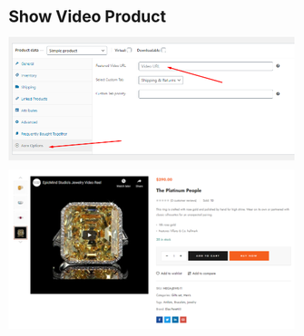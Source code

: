 # Show Video Product

![](../.gitbook/assets/use-woo11.png)

![](../.gitbook/assets/use-woo11-2.png)
